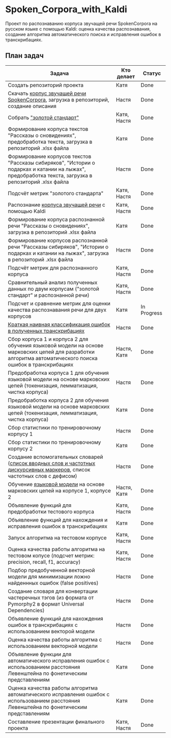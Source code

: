 # Spoken_Corpora_with_Kaldi
Проект по распознаванию корпуса звучащей речи SpokenCorpora на русском языке с помощью Kaldi: оценка качества распознавания, создание алгоритма автоматического поиска и исправления ошибок в транскрибациях.

## План задач

|Задача | Кто делает | Статус |
| ---- | ---- | ---- |
| Создать репозиторий проекта |Катя | Done |
| Скачать [корпус звучащей речи SpokenCorpora](https://github.com/smekur/Spoken_Corpora_with_Kaldi/tree/master/%D0%9A%D0%BE%D1%80%D0%BF%D1%83%D1%81%20%D0%B7%D0%B2%D1%83%D1%87%D0%B0%D1%89%D0%B5%D0%B9%20%D1%80%D0%B5%D1%87%D0%B8%20SpokenCorpora), загрузка в репозиторий, создание описания | Настя | Done |
| Собрать ["золотой стандарт"](https://github.com/smekur/Spoken_Corpora_with_Kaldi/tree/master/Golden%20standard)| Катя, Настя| Done |
| Формирование корпуса текстов "Рассказы о сновидениях", предобработка текста, загрузка в репозиторий .xlsx файла | Катя | Done |
| Формирование корпусов текстов "Рассказы сибиряков", "Истории о подарках и катании на лыжах", предобработка текста, загрузка в репозиторий .xlsx файла| Настя | Done |
| Подсчёт метрик "золотого стандарта" | Катя, Настя | Done |
| Распознание [корпуса звучащей речи](https://github.com/smekur/Spoken_Corpora_with_Kaldi/tree/master/%D0%A2%D1%80%D0%B0%D0%BD%D1%81%D0%BA%D1%80%D0%B8%D0%B1%D0%B0%D1%86%D0%B8%D0%B8)  с помощью Kaldi | Катя, Настя | Done |
| Формирование корпуса распознанной речи "Рассказы о сновидениях", загрузка в репозиторий .xlsx файла | Катя | Done |
| Формирование корпусов распознанной речи "Рассказы сибиряков", "Истории о подарках и катании на лыжах", загрузка в репозиторий .xlsx файла| Настя | Done |
| Подсчёт метрик для распознанного корпуса | Катя, Настя | Done |
| Сравнительный анализ полученных данных по двум корпусам ("золотой стандарт" и распознанной речи) | Катя, Настя | Done |
| Подсчет и сравнение метрик для оценки качества распознавания речи для двух корпусов | Катя | In Progress |
| [Краткая наивная классификация ошибок в полученных транскрибациях](https://github.com/smekur/Spoken_Corpora_with_Kaldi/blob/master/mistakes_search/others/%D0%BA%D0%BB%D0%B0%D1%81%D1%81%D0%B8%D1%84%D0%B8%D0%BA%D0%B0%D1%86%D0%B8%D1%8F%20%D0%BE%D1%88%D0%B8%D0%B1%D0%BE%D0%BA.xlsx)| Настя | Done |
| Сбор корпуса 1 и корпуса 2 для обучения языковой модели на основе марковских цепей для разработки алгоритма автоматического поиска ошибок в транскрибациях | Настя, Катя | Done |
| Предобработка корпуса 1 для обучения языковой модели на основе марковских цепей (токенизация, лемматизация, чистка корпуса) | Настя | Done |
| Предобработка корпуса 2 для обучения языковой модели на основе марковских цепей (токенизация, лемматизация, чистка корпуса) | Катя | Done |
| Сбор статистики по тренировочному корпусу 1 | Настя | Done |
| Сбор статистики по тренировочному корпусу 2 | Катя | Done |
| Создание вспомогательных словарей ([список вводных слов и частотных дискурсивных маркеров](https://github.com/smekur/Spoken_Corpora_with_Kaldi/blob/master/mistakes_search/dictionaries_txt/parenthesis_rus.txt), список частотных слов с дефисом) | Настя | Done |
| Обучение [языковой модели](https://github.com/smekur/Spoken_Corpora_with_Kaldi/tree/master/mistakes_search/language_models) на основе марковских цепей на корпусе 1, корпусе 2 | Настя, Катя | Done |
| Объявление функций для предобработки тестового корпуса | Катя, Настя | Done |
| Объявление функций для нахождения и исправления ошибок в транскрибациях | Катя | Done |
| Запуск алгоритма на тестовом корпусе | Катя, Настя | Done |
| Оценка качества работы алгоритма на тестовом копусе (подсчет метрик: precision, recall, f1, accuracy) | Катя, Настя | Done |
| Подбор предобученной векторной модели для минимизации ложно найденнных ошибок (false positives) | Настя | Done |
| Создание словаря для конвертации частеречных тэгов (из формата от Pymorphy2 в формат Universal Dependencies) | Настя | Done |
| Объявление функций для нахождения ошибок в транскрибациях с использованием векторой модели | Настя | Done |
| Оценка качества работы алгоритма с использованием векторной модели | Настя | Done |
| Объявление функции для автоматического исправления ошибок с использованием расстояния Левенштейна по фонетическим представлениям | Катя | Done |
| Оценка качества работы алгоритма автоматического исправления ошибок с использованием расстояния Левенштейна по фонетическим представлениям | Катя | Done |
| Составление презентации финального проекта | Катя, Настя | Done |



